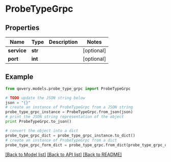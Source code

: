 # ProbeTypeGrpc


## Properties

Name | Type | Description | Notes
------------ | ------------- | ------------- | -------------
**service** | **str** |  | [optional] 
**port** | **int** |  | [optional] 

## Example

```python
from qovery.models.probe_type_grpc import ProbeTypeGrpc

# TODO update the JSON string below
json = "{}"
# create an instance of ProbeTypeGrpc from a JSON string
probe_type_grpc_instance = ProbeTypeGrpc.from_json(json)
# print the JSON string representation of the object
print ProbeTypeGrpc.to_json()

# convert the object into a dict
probe_type_grpc_dict = probe_type_grpc_instance.to_dict()
# create an instance of ProbeTypeGrpc from a dict
probe_type_grpc_form_dict = probe_type_grpc.from_dict(probe_type_grpc_dict)
```
[[Back to Model list]](../README.md#documentation-for-models) [[Back to API list]](../README.md#documentation-for-api-endpoints) [[Back to README]](../README.md)


